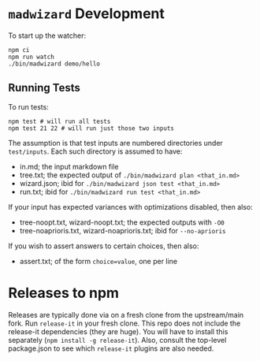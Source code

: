 # `madwizard` Development

To start up the watcher:

```shell
npm ci
npm run watch
./bin/madwizard demo/hello
```

## Running Tests

To run tests:

```shell
npm test # will run all tests
npm test 21 22 # will run just those two inputs
```

The assumption is that test inputs are numbered directories under `test/inputs`. Each such directory is assumed to have:

- in.md; the input markdown file
- tree.txt; the expected output of `./bin/madwizard plan <that_in.md>`
- wizard.json; ibid for `./bin/madwizard json test <that_in.md>`
- run.txt; ibid for `./bin/madwizard run test <that_in.md>`

If your input has expected variances with optimizations disabled, then also:

- tree-noopt.txt, wizard-noopt.txt; the expected outputs with `-O0`
- tree-noaprioris.txt, wizard-noaprioris.txt; ibid for `--no-aprioris`

If you wish to assert answers to certain choices, then also:

- assert.txt; of the form `choice=value`, one per line

# Releases to npm

Releases are typically done via on a fresh clone from the
upstream/main fork. Run `release-it` in your fresh clone. This repo
does not include the release-it dependencies (they are huge). You will
have to install this separately (`npm install -g release-it`). Also,
consult the top-level package.json to see which `release-it` plugins
are also needed.
